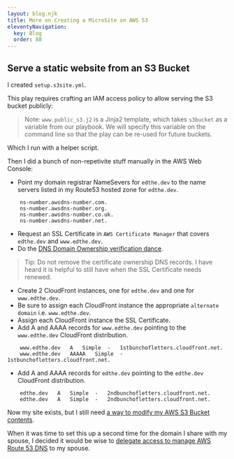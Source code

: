 ```yaml
---
layout: blog.njk
title: More on Creating a MicroSite on AWS S3
eleventyNavigation:
  key: Blog 
  order: 80
---
```


## Serve a static website from an S3 Bucket

I created `setup.s3site.yml`.

This play requires crafting an IAM access policy to allow serving the S3 bucket publicly:

> Note: `www.public_s3.j2` is a Jinja2 template, which takes `s3bucket` as a variable from our playbook. We will specify this variable on the command line so that the play can be re-used for future buckets.

Which I run with a helper script.

Then I did a bunch of non-repetivite stuff manually in  the AWS Web Console:

- Point my domain registrar NameSevers for `edthe.dev` to the name servers listed in my Route53 hosted zone for `edthe.dev`.

```
    ns-number.awsdns-number.com.
    ns-number.awsdns-number.org.
    ns-number.awsdns-number.co.uk.
    ns-number.awsdns-number.net.
```

- Request an SSL Certificate in `AWS Certificate Manager` that covers `edthe.dev` and `www.edthe.dev`.
- Do the [DNS Domain Ownership verification dance](https://docs.aws.amazon.com/acm/latest/userguide/dns-validation.html).

> Tip: Do not remove the certificate ownership DNS records. I have heard it is helpful to still have when the SSL Certificate needs renewed.

- Create 2 CloudFront instances, one for `edthe.dev` and one for `www.edthe.dev`.
- Be sure to assign each CloudFront instance the appropriate `alternate domain` i.e. `www.edthe.dev`.
- Assign each CloudFront instance the SSL Certificate.
- Add A and AAAA records for `www.edthe.dev` pointing to the `www.edthe.dev` CloudFront distribution.

```dns
    www.edthe.dev	A	Simple	-	1stbunchofletters.cloudfront.net.
    www.edthe.dev	AAAAA	Simple	-	1stbunchofletters.cloudfront.net.
```

- Add A and AAAA records for `edthe.dev` pointing to the `edthe.dev` CloudFront distribution.

```dns
    edthe.dev	A	Simple	-	2ndbunchofletters.cloudfront.net.
    edthe.dev	A	Simple	-	2ndbunchofletters.cloudfront.net.
```

Now my site exists, but I still need [a way to modify my AWS S3 Bucket contents](/code/iam/).

When it was time to set this up a second time for the domain I share with my spouse, I decided it would be wise to [delegate access to manage AWS Route 53 DNS](/code/iam.dns/) to my spouse.
